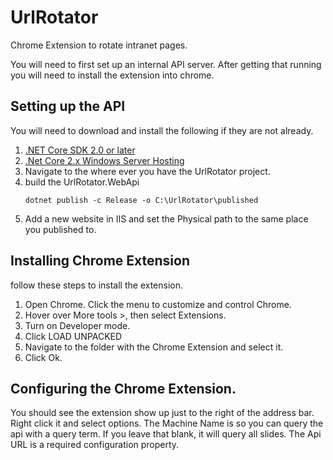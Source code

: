 # UrlRotator
Chrome Extension to rotate intranet pages.

You will need to first set up an internal API server. After getting that running you will need to install the extension into chrome.

## Setting up the API
You will need to download and install the following if they are not already.
1. [.NET Core SDK 2.0 or later](https://www.microsoft.com/net/download/dotnet-core/runtime-2.0.5)
2. [.Net Core 2.x Windows Server Hosting](https://www.microsoft.com/net/download/dotnet-core/runtime-2.0.5)
3. Navigate to the where ever you have the UrlRotator project.
3. build the UrlRotator.WebApi
    ```
    dotnet publish -c Release -o C:\UrlRotator\published
    ```
4. Add a new website in IIS and set the Physical path to the same place you published to.

## Installing Chrome Extension
follow these steps to install the extension.
1. Open Chrome. Click the menu to customize and control Chrome.
2. Hover over More tools >, then select Extensions.
3. Turn on Developer mode.
4. Click LOAD UNPACKED
5. Navigate to the folder with the Chrome Extension and select it.
6. Click Ok.

## Configuring the Chrome Extension.
You should see the extension show up just to the right of the address bar. Right click it and select options.
The Machine Name is so you can query the api with a query term. If you leave that blank, it will query all slides.
The Api URL is a required configuration property.
